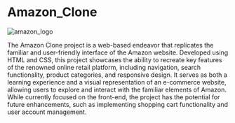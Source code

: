 # Amazon_Clone

![amazon_logo](https://github.com/PrathamChoudharyy/Amazon_Clone/assets/114939653/b45a80bd-92bf-4d7e-85ab-4ad278e4276a)

The Amazon Clone project is a web-based endeavor that replicates the familiar and user-friendly interface of the Amazon website. Developed using HTML and CSS, this project showcases the ability to recreate key features of the renowned online retail platform, including navigation, search functionality, product categories, and responsive design. It serves as both a learning experience and a visual representation of an e-commerce website, allowing users to explore and interact with the familiar elements of Amazon. While currently focused on the front-end, the project has the potential for future enhancements, such as implementing shopping cart functionality and user account management.
